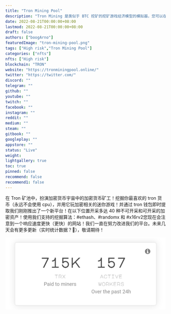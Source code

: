 ```yaml
---
title: "Tron Mining Pool"
description: "Tron Mining 是类似于 BTC 挖矿的挖矿游戏经济模型的模拟器，您可以在其中赚取 TRON 加密货币。"
date: 2022-08-21T00:00:00+08:00
lastmod: 2022-08-21T00:00:00+08:00
draft: false
authors: ["boogArno"]
featuredImage: "tron-mining-pool.png"
tags: ["High risk","Tron Mining Pool"]
categories: ["nfts"]
nfts: ["High risk"]
blockchain: "TRON"
website: "https://tronminingpool.online/"
twitter: "https://twitter.com/"
discord: ""
telegram: ""
github: ""
youtube: ""
twitch: ""
facebook: ""
instagram: ""
reddit: ""
medium: ""
steam: ""
gitbook: ""
googleplay: ""
appstore: ""
status: "Live"
weight: 
lightgallery: true
toc: true
pinned: false
recommend: false
recommend1: false
---
```

在 Tron 矿池中，扮演加密货币宇宙中的加密货币矿工！挖掘你最喜欢的 tron 货币（永远不会使用 cpu），并用它玩加密相关的迷你游戏！并通过 tron 钱包即时提取我们刚刚推出了一个新平台！在以下位置开采多达 40 种不可开采和可开采的加密资产！使用我们支持的挖掘算法：#ethash、#randomx 和 #x16rv2您现在会注意到一个响应速度更快（更快）的网站！我们一直在努力改进我们的平台。未来几天会有更多更新（实时统计数据？👀），敬请期待！

![D8ZADcZX4AARLWG](D8ZADcZX4AARLWG.jpg)






